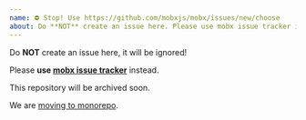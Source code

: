```yaml
---
name: ⛔ Stop! Use https://github.com/mobxjs/mobx/issues/new/choose
about: Do **NOT** create an issue here. Please use mobx issue tracker instead. This repository will be archived soon. 
---
```


Do **NOT** create an issue here, it will be ignored!

Please **use [mobx issue tracker](https://github.com/mobxjs/mobx/issues)** instead.

This repository will be archived soon.

We are [moving to monorepo](https://github.com/mobxjs/mobx/issues/2530).
